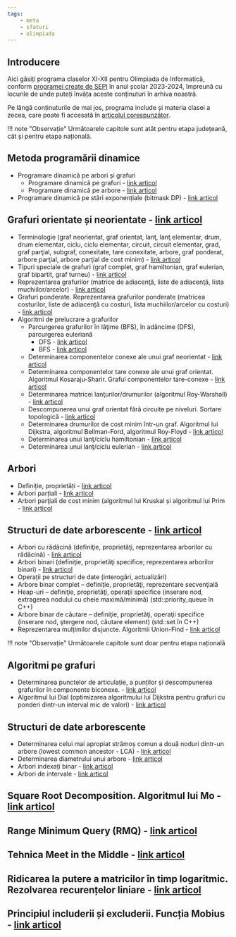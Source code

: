 ```yaml
---
tags:
    - meta
    - sfaturi
    - olimpiada
---
```


## Introducere

Aici găsiți programa claselor XI-XII pentru Olimpiada de Informatică, conform
[programei create de
SEPI](https://sepi.ro/assets/upload-file/oni2024/Programa%20pentru%20olimpiada%20de%20informatica_gimnaziu%20si%20liceu.pdf)
în anul școlar 2023-2024, împreună cu locurile de unde puteți învăța aceste
conținuturi în arhiva noastră.

Pe lângă conținuturile de mai jos, programa include și materia clasei a zecea,
care poate fi accesată în [articolul
corespunzător](./clasa-X.md).

!!! note "Observație"
    Următoarele capitole sunt atât pentru etapa județeană, cât și pentru etapa națională.

## Metoda programării dinamice

- Programare dinamică pe arbori și grafuri
  - Programare dinamică pe grafuri - [link
    articol](../dificil/graph-dp.md)
  - Programare dinamică pe arbore - [link
    articol](../dificil/tree-dp.md)
- Programare dinamică pe stări exponențiale (bitmask DP) - [link
  articol](../mediu/bitmask-dp.md)

## Grafuri orientate și neorientate - [link articol](../usor/graphs.md)

- Terminologie (graf neorientat, graf orientat, lanţ, lanţ elementar, drum, drum
  elementar, ciclu, ciclu elementar, circuit, circuit elementar, grad, graf
  parţial, subgraf, conexitate, tare conexitate, arbore, graf ponderat, arbore
  parţial, arbore parţial de cost minim) - [link
  articol](../usor/graphs.md#terminologie)
- Tipuri speciale de grafuri (graf complet, graf hamiltonian, graf eulerian,
  graf bipartit, graf turneu) - [link
  articol](../usor/graphs.md#cateva-tipuri-speciale-de-grafuri)
- Reprezentarea grafurilor (matrice de adiacenţă, liste de adiacenţă, lista
  muchiilor/arcelor) - [link
  articol](../usor/graphs.md#lucrul-cu-grafuri-moduri-de-reprezentare-in-memorie)
- Grafuri ponderate. Reprezentarea grafurilor ponderate (matricea costurilor,
  liste de adiacență cu costuri, lista muchiilor/arcelor cu costuri) - [link
  articol](../mediu/shortest-path.md#introducere)
- Algoritmi de prelucrare a grafurilor
  - Parcurgerea grafurilor în lăţime (BFS), în adâncime (DFS), parcurgerea
    euleriană
    - DFS - [link
      articol](../usor/graphs.md#conexitate-parcurgerea-dfs)
    - BFS - [link
      articol](../usor/graphs.md#drumuri-minime-parcurgerea-bfs)
  - Determinarea componentelor conexe ale unui graf neorientat - [link
    articol](../usor/graphs.md#conexitate-parcurgerea-dfs)
  - Determinarea componentelor tare conexe ale unui graf orientat. Algoritmul
    Kosaraju-Sharir. Graful componentelor tare-conexe - [link
    articol](../dificil/componente-tare-conexe.md)
  - Determinarea matricei lanţurilor/drumurilor (algoritmul Roy-Warshall) -
    [link
    articol](../mediu/shortest-path.md#algoritmul-floyd-warshall-roy-floyd)
  - Descompunerea unui graf orientat fără circuite pe niveluri. Sortare
    topologică - [link articol](../mediu/toposort.md)
  - Determinarea drumurilor de cost minim într-un graf. Algoritmul lui Dijkstra,
    algoritmul Bellman-Ford, algoritmul Roy-Floyd - [link
    articol](../mediu/shortest-path.md)
  - Determinarea unui lanț/ciclu hamiltonian - [link
    articol](../mediu/cycles.md#cicluri-hamiltoniene)
  - Determinarea unui lanț/ciclu eulerian - [link
    articol](../mediu/cycles.md#cicluri-euleriene)

## Arbori

- Definiție, proprietăți - [link articol](../mediu/tree-1.md)
- Arbori parțiali - [link articol](../mediu/apcm.md)
- Arbori parţiali de cost minim (algoritmul lui Kruskal și algoritmul lui 
Prim - [link articol](../mediu/apcm.md)

## Structuri de date arborescente  - [link articol](../cppintro/stl.md)

- Arbori cu rădăcină (definiţie, proprietăţi, reprezentarea arborilor cu
  rădăcină) - [link
  articol](../mediu/tree-1.md#terminologie-de-baza)
- Arbori binari (definiţie, proprietăţi specifice; reprezentarea arborilor
  binari) - [link articol](../mediu/tree-1.md#arbori-binari)
- Operații pe structuri de date (interogări, actualizări)
- Arbore binar complet – definiţie, proprietăţi, reprezentare secvenţială
- Heap-uri – definiţie, proprietăţi, operaţii specifice (inserare nod,
  extragerea nodului cu cheie maximă/minimă) (std::priority_queue în C++)
- Arbore binar de căutare – definiţie, proprietăţi, operaţii specifice (inserare
  nod, ştergere nod, căutare element) (std::set în C++)
- Reprezentarea mulțimilor disjuncte. Algoritmii Union-Find - [link
  articol](../mediu/dsu.md)

!!! note "Observație"
    Următoarele capitole sunt doar pentru etapa națională

## Algoritmi pe grafuri

- Determinarea punctelor de articulație, a punților și descompunerea grafurilor
  în componente biconexe. - [link
  articol](../dificil/componente-biconexe.md)
- Algoritmul lui Dial (optimizarea algoritmului lui Dijkstra pentru grafuri cu
  ponderi dintr-un interval mic de valori) - [link
  articol](../mediu/shortest-path.md#algoritmul-0-1-bfs-si-variatiile-sale)

## Structuri de date arborescente

- Determinarea celui mai apropiat strămoș comun a două noduri dintr-un arbore
  (lowest common ancestor - LCA) - [link
  articol](../dificil/lowest-common-ancestor.md)
- Determinarea diametrului unui arbore - [link
  articol](../mediu/tree-1.md#problema-exemplu-aflarea-diametrului-unui-arbore)
- Arbori indexați binar - [link
  articol](../dificil/fenwick-tree.md)
- Arbori de intervale - [link
  articol](../dificil/segment-trees.md)

## Square Root Decomposition. Algoritmul lui Mo - [link articol](../dificil/square-root-decomposition.md)

## Range Minimum Query (RMQ) - [link articol](../dificil/rmq.md)

## Tehnica Meet in the Middle - [link articol](../mediu/mitm.md)

## Ridicarea la putere a matricilor în timp logaritmic. Rezolvarea recurențelor liniare - [link articol](../dificil/pow-mat.md)

## Principiul includerii și excluderii. Funcția Mobius - [link articol](../mediu/pinex.md)
